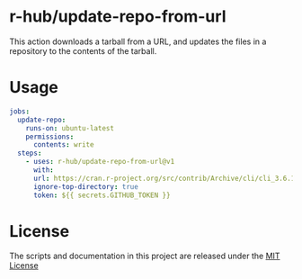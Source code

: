 # r-hub/update-repo-from-url

This action downloads a tarball from a URL, and updates the files in
a repository to the contents of the tarball.

# Usage

<!-- start usage -->
```yaml
jobs:
  update-repo:
    runs-on: ubuntu-latest
    permissions:
      contents: write
  steps:
    - uses: r-hub/update-repo-from-url@v1
      with:
      url: https://cran.r-project.org/src/contrib/Archive/cli/cli_3.6.1.tar.gz
      ignore-top-directory: true
      token: ${{ secrets.GITHUB_TOKEN }}
```
<!-- end usage -->

# License

The scripts and documentation in this project are released under the
[MIT License](LICENSE)
